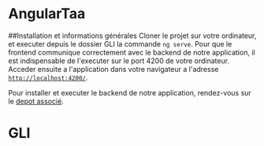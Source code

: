 # AngularTaa

##Installation et informations générales
Cloner le projet sur votre ordinateur, et executer depuis le dossier GLI la commande `ng serve`. Pour que le frontend communique correctement avec le backend de notre application, il est indispensable de l'executer sur le port 4200 de votre ordinateur.
Acceder ensuite a l'application dans votre navigateur a l'adresse [`http://localhost:4200/`](http://localhost:4200/).

Pour installer et executer le backend de notre application, rendez-vous sur le  [depot associé](https://github.com/MathieuDeschamps/TAASpring/tree/master/TAAProject).

# GLI
